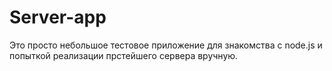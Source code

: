 # Server-app

Это просто небольшое тестовое приложение для знакомства с node.js и попыткой реализации прстейшего сервера вручную.
